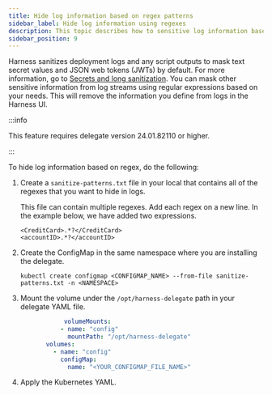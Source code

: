 ```yaml
---
title: Hide log information based on regex patterns
sidebar_label: Hide log information using regexes
description: This topic describes how to sensitive log information based on regex patterns.
sidebar_position: 9
---
```


Harness sanitizes deployment logs and any script outputs to mask text secret values and JSON web tokens (JWTs) by default. For more information, go to [Secrets and long sanitization](docs/platform/secrets/secrets-management/secrets-and-log-sanitization). You can mask other sensitive information from log streams using regular expressions based on your needs. This will remove the information you define from logs in the Harness UI.

:::info

This feature requires delegate version 24.01.82110 or higher.

:::

To hide log information based on regex, do the following:

1. Create a `sanitize-patterns.txt` file in your local that contains all of the regexes that you want to hide in logs.

   This file can contain multiple regexes. Add each regex on a new line. In the example below, we have added two expressions.

   ```
   <CreditCard>.*?</CreditCard>
   <accountID>.*?</accountID>
   ```

2. Create the ConfigMap in the same namespace where you are installing the delegate. 

   ```
   kubectl create configmap <CONFIGMAP_NAME> --from-file sanitize-patterns.txt -n <NAMESPACE>         
   ```

3. Mount the volume under the `/opt/harness-delegate` path in your delegate YAML file.

   ```yaml
               volumeMounts:
              - name: "config"
                mountPath: "/opt/harness-delegate"
          volumes:
            - name: "config"
              configMap:
                name: "<YOUR_CONFIGMAP_FILE_NAME>"
   ```

4. Apply the Kubernetes YAML.
